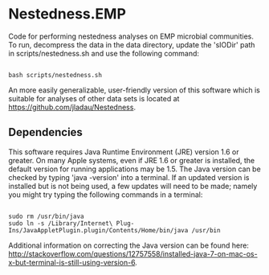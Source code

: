 # Nestedness.EMP
Code for performing nestedness analyses on EMP microbial communities. To run, decompress the data in the data directory, update the 'sIODir' path in scripts/nestedness.sh and use the following command:

<pre><code>
bash scripts/nestedness.sh
</code></pre>

An more easily generalizable, user-friendly version of this software which is suitable for analyses of other data sets is located at https://github.com/jladau/Nestedness.

## Dependencies
This software requires Java Runtime Environment (JRE) version 1.6 or greater. On many Apple systems, even if JRE 1.6 or greater is installed, the default version for running applications may be 1.5. The Java version can be checked by typing 'java -version' into a terminal. If an updated version is installed but is not being used, a few updates will need to be made; namely you might try typing the following commands in a terminal:

<pre><code>
sudo rm /usr/bin/java
sudo ln -s /Library/Internet\ Plug-Ins/JavaAppletPlugin.plugin/Contents/Home/bin/java /usr/bin
</code></pre>

Additional information on correcting the Java version can be found here: http://stackoverflow.com/questions/12757558/installed-java-7-on-mac-os-x-but-terminal-is-still-using-version-6.
